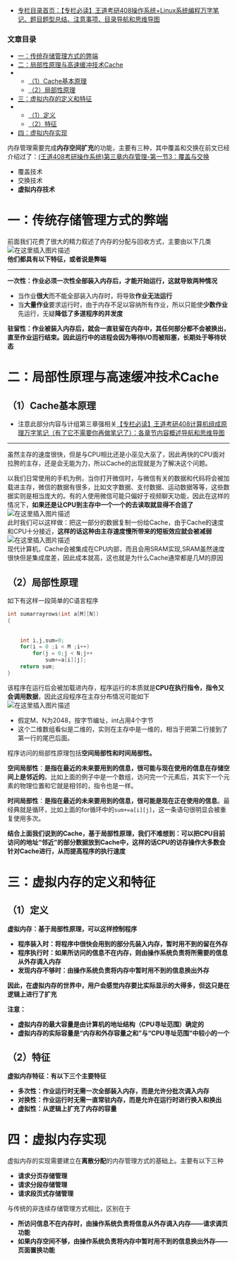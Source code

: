  

- [专栏目录首页：【专栏必读】王道考研408操作系统+Linux系统编程万字笔记、题目题型总结、注意事项、目录导航和思维导图](https://zhangxing-tech.blog.csdn.net/article/details/121004242?spm=1001.2014.3001.5502)

### 文章目录

- [一：传统存储管理方式的弊端](#_14)
- [二：局部性原理与高速缓冲技术Cache](#Cache_32)
- - [（1）Cache基本原理](#1Cache_33)
  - [（2）局部性原理](#2_47)
- [三：虚拟内存的定义和特征](#_75)
- - [（1）定义](#1_76)
  - [（2）特征](#2_92)
- [四：虚拟内存实现](#_100)

内存管理需要完成**内存空间扩充**的功能，主要有三种，其中覆盖和交换在前文已经介绍过了：[\(王道408考研操作系统\)第三章内存管理-第一节3：覆盖与交换](https://zhangxing-tech.blog.csdn.net/article/details/121585799)

- 覆盖技术
- 交换技术
- **虚拟内存技术**

# 一：传统存储管理方式的弊端

前面我们花费了很大的精力叙述了内存的分配与回收方式，主要由以下几类  
![在这里插入图片描述](https://ziquyun.com/main/csdn/img?url=https%3A%2F%2Fimg-blog.csdnimg.cn%2Ffd47d01ba12545aea63bf67b19c83153.png%3Fx-oss-process%3Dimage%2Fwatermark%2Ctype_d3F5LXplbmhlaQ%2Cshadow_50%2Ctext_Q1NETiBA5b-r5LmQ5rGf5rmW%2Csize_20%2Ccolor_FFFFFF%2Ct_70%2Cg_se%2Cx_16&rfUrl=https%3A%2F%2Fzhangxing-tech.blog.csdn.net%2Farticle%2Fdetails%2F121863515)  
**他们都具有以下特征，或者说是弊端**

---

**一次性：作业必须一次性全部装入内存后，才能开始运行，这就导致两种情况**

- 当作业**很大**而不能全部装入内存时，将导致**作业无法运行**
- 当**大量作业**要求运行时，由于内存不足以容纳所有作业，所以只能使**少数作业**先运行，无疑**降低了多道程序的并发度**

**驻留性：作业被装入内存后，就会一直驻留在内存中，其任何部分都不会被换出，直至作业运行结束。因此运行中的进程会因为等待I/O而被阻塞，长期处于等待状态**

# 二：局部性原理与高速缓冲技术Cache

## （1）Cache基本原理

- 注意此部分内容与计组第三章强相关[【专栏必读】王道考研408计算机组成原理万字笔记（有了它不需要你再做笔记了）：各章节内容概述导航和思维导图](https://zhangxing-tech.blog.csdn.net/article/details/120664162)

---

虽然主存的速度很快，但是与CPU相比还是小巫见大巫了，因此再快的CPU面对拉胯的主存，还是会无能为力，所以Cache的出现就是为了解决这个问题。

以我们日常使用的手机为例，当你打开微信时，与微信有关的数据和代码将会被加载进主存，微信的数据有很多，比如文字数据、支付数据、运动数据等等，这些数据实则是相当庞大的。有的人使用微信可能只偏好于视频聊天功能，因此在这样的情况下，**如果还是让CPU到主存中一个一个的去读取就显得不合适了**  
![在这里插入图片描述](https://ziquyun.com/main/csdn/img?url=https%3A%2F%2Fimg-blog.csdnimg.cn%2F67741604e93244f99985c97528fc8963.png%3Fx-oss-process%3Dimage%2Fwatermark%2Ctype_ZHJvaWRzYW5zZmFsbGJhY2s%2Cshadow_50%2Ctext_Q1NETiBA5b-r5LmQ5rGf5rmW%2Csize_20%2Ccolor_FFFFFF%2Ct_70%2Cg_se%2Cx_16&rfUrl=https%3A%2F%2Fzhangxing-tech.blog.csdn.net%2Farticle%2Fdetails%2F121863515)  
此时我们可以这样做：把这一部分的数据复制一份给Cache，由于Cache的速度和CPU十分接近，**这样的话这种由主存速度慢所带来的短板效应就会被减弱**  
![在这里插入图片描述](https://ziquyun.com/main/csdn/img?url=https%3A%2F%2Fimg-blog.csdnimg.cn%2F11803461671342a8a9941692e3f7a667.png%3Fx-oss-process%3Dimage%2Fwatermark%2Ctype_ZHJvaWRzYW5zZmFsbGJhY2s%2Cshadow_50%2Ctext_Q1NETiBA5b-r5LmQ5rGf5rmW%2Csize_20%2Ccolor_FFFFFF%2Ct_70%2Cg_se%2Cx_16&rfUrl=https%3A%2F%2Fzhangxing-tech.blog.csdn.net%2Farticle%2Fdetails%2F121863515)  
现代计算机，Cache会被集成在CPU内部，而且会用SRAM实现,SRAM虽然速度很快但是集成度差，因此成本就高，这也就是为什么Cache通常都是几M的原因

## （2）局部性原理

如下有这样一段简单的C语言程序

```c
int sumarrayrows(int a[M][N])
{
            
            
	int i,j,sum=0;
	for(i = 0 ;i < M ;i++)
		for(j = 0;j < N;j++
			sum+=a[i][j];
	return sum;
}
```

该程序在运行后会被加载进内存，程序运行的本质就是**CPU在执行指令，指令又会调用数据**，因此这段程序在主存分布情况可能如下  
![在这里插入图片描述](https://ziquyun.com/main/csdn/img?url=https%3A%2F%2Fimg-blog.csdnimg.cn%2F3fcc1b68232a4045acfeabfc78d30a9b.png%3Fx-oss-process%3Dimage%2Fwatermark%2Ctype_ZHJvaWRzYW5zZmFsbGJhY2s%2Cshadow_50%2Ctext_Q1NETiBA5b-r5LmQ5rGf5rmW%2Csize_20%2Ccolor_FFFFFF%2Ct_70%2Cg_se%2Cx_16&rfUrl=https%3A%2F%2Fzhangxing-tech.blog.csdn.net%2Farticle%2Fdetails%2F121863515)

- 假定M、N为2048，按字节编址，int占用4个字节
- 这个二维数组看似是二维的，实则在主存中是一维的，相当于把第二行接到了第一行的尾巴后面。

程序访问的局部性原理包括**空间局部性和时间局部性。**

**空间局部性**：**是指在最近的未来要用到的信息，很可能与现在使用的信息在存储空间上是邻近的**。比如上面的例子中是一个数组，访问完一个元素后，其实下一个元素的物理位置和它就是相邻的，指令也是一样。

**时间局部性**：**是指在最近的未来要用到的信息，很可能是现在正在使用的信息**。最经典就是循环，比如上面的for循环中的`sum+=a[i][j]`，这一条语句很明显会被重复使用多次。

**结合上面我们说到的Cache，基于局部性原理，我们不难想到：可以把CPU目前访问的地址“邻近”的部分数据放到Cache中，这样的话CPU的访存操作大多数会针对Cache进行，从而提高程序的执行速度**

# 三：虚拟内存的定义和特征

## （1）定义

**虚拟内存：基于局部性原理，可以这样控制程序**

- **程序装入时：将程序中很快会用到的部分先装入内存，暂时用不到的留在外存**
- **程序执行时：如果所访问的信息不在内存，则由操作系统负责将所需要的信息从外存调入内存**
- **发现内存不够时：由操作系统负责将内存中暂时用不到的信息换出外存**

**因此，在虚拟内存的世界中，用户会感觉内存要比实际显示的大得多，但这只是在逻辑上进行了扩充**

**注意：**

- **虚拟内存的最大容量是由计算机的地址结构（CPU寻址范围）确定的**
- **虚拟内存的实际容量是“内存和外存容量之和”与“CPU寻址范围”中较小的一个**

## （2）特征

**虚拟内存特征：有以下三个主要特征**

- **多次性：作业运行时无需一次全部装入内存，而是允许分批次调入内存**
- **对换性：作业运行时无需一直常驻内存，而是允许在运行时进行换入和换出**
- **虚拟性：从逻辑上扩充了内存的容量**

# 四：虚拟内存实现

虚拟内存的实现需要建立在**离散分配**的内存管理方式的基础上。主要有以下三种

- **请求分页存储管理**
- **请求分段存储管理**
- **请求段页式存储管理**

与传统的非连续存储管理方式相比，区别在于

- **所访问信息不在内存时，由操作系统负责将信息从外存调入内存——请求调页功能**
- **如果内存空间不够，由操作系统负责将内存中暂时用不到的信息换出外存——页面置换功能**